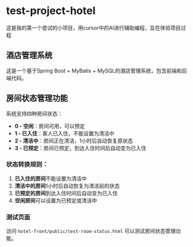 # test-project-hotel
这是我的第一个尝试的小项目，用cursor中的AI进行辅助编程，旨在体验项目过程

## 酒店管理系统

这是一个基于Spring Boot + MyBatis + MySQL的酒店管理系统，包含前端和后端代码。

## 房间状态管理功能

系统支持四种房间状态：

- **0 - 空闲**：房间可用，可以预定
- **1 - 已入住**：客人已入住，不能设置为清洁中
- **2 - 清洁中**：房间正在清洁，1小时后自动恢复原状态
- **3 - 已预定**：房间已预定，到达入住时间后自动变为已入住

### 状态转换规则：

1. **已入住的房间**不能设置为清洁中
2. **清洁中的房间**1小时后自动恢复为清洁前的状态
3. **已预定的房间**到达入住时间后自动变为已入住
4. **空闲房间**可以设置为已预定或清洁中

### 测试页面

访问 `hotel-front/public/test-room-status.html` 可以测试房间状态管理功能。
